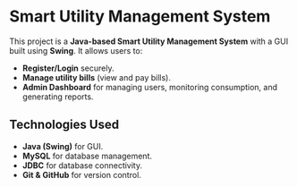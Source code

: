 # Smart Utility Management System

This project is a **Java-based Smart Utility Management System** with a GUI built using **Swing**. It allows users to:
- **Register/Login** securely.
- **Manage utility bills** (view and pay bills).
- **Admin Dashboard** for managing users, monitoring consumption, and generating reports.


## Technologies Used
- **Java (Swing)** for GUI.
- **MySQL** for database management.
- **JDBC** for database connectivity.
- **Git & GitHub** for version control.

